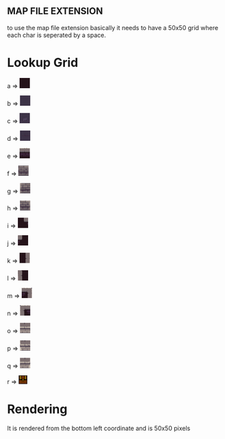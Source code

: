 ## MAP FILE EXTENSION

to use the map file extension basically it needs to have 
a 50x50 grid where each char is seperated by a space.

# Lookup Grid

a => ![Alt text](../assets/darktile.png "a title")

b => ![Alt text](../assets/floor1.png "a title")

c => ![Alt text](../assets/floor2.png "a title")

d => ![Alt text](../assets/floor3.png "a title")

e => ![Alt text](../assets/wall14.png "a title")

f => ![Alt text](../assets/wall_bottom.png "a title")

g => ![Alt text](../assets/wall_bottom_left.png "a title")

h => ![Alt text](../assets/wall_bottom_right.png "a title")

i => ![Alt text](../assets/wall_corner_left.png "a title")

j => ![Alt text](../assets/wall_corner_right.png "a title")

k => ![Alt text](../assets/wall_edge_left.png "a title")

l => ![Alt text](../assets/wall_edge_right.png "a title")

m => ![Alt text](../assets/wall_t_left.png "a title")

n => ![Alt text](../assets/wall_t_right.png "a title")

o => ![Alt text](../assets/wall_top.png "a title")

p => ![Alt text](../assets/wall_top_left.png "a title")

q => ![Alt text](../assets/wall_top_right.png "a title")

r => ![Alt text](../assets/chestclosed.png "a title")

# Rendering

It is rendered from the bottom left coordinate and is 50x50 pixels
